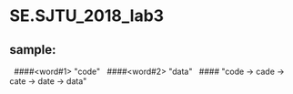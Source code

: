 # SE.SJTU_2018_lab3
## sample: 
   ####<word#1> "code"
   ####<word#2> "data"
   ####<result> "code -> cade -> cate -> date -> data"
